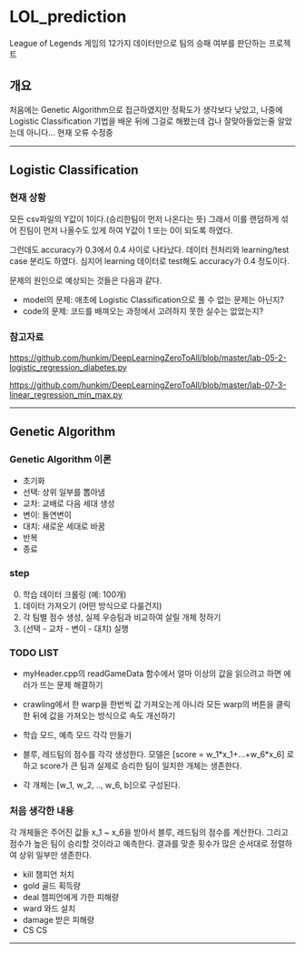 # LOL_prediction
League of Legends 게임의 12가지 데이터만으로 팀의 승패 여부를 판단하는 프로젝트

##  개요

처음에는 Genetic Algorithm으로 접근하였지만 정확도가 생각보다 낮았고, 나중에 Logistic Classification 기법을 배운 뒤에 그걸로 해봤는데 겁나 잘맞아들었는줄 알았는데 아니다... 현재 오류 수정중

-----------

## Logistic Classification

### 현재 상황

모든 csv파일의 Y값이 1이다.(승리한팀이 먼저 나온다는 뜻) 그래서 이를 랜덤하게 섞어 진팀이 먼저 나올수도 있게 하여 Y값이 1 또는 0이 되도록 하였다.

그런데도 accuracy가 0.3에서 0.4 사이로 나타났다. 데이터 전처리와 learning/test case 분리도 하였다. 심지어 learning 데이터로 test해도 accuracy가 0.4 정도이다.

문제의 원인으로 예상되는 것들은 다음과 같다.
- model의 문제: 애초에 Logistic Classification으로 풀 수 없는 문제는 아닌지?
- code의 문제: 코드를 배껴오는 과정에서 고려하지 못한 실수는 없었는지?

### 참고자료

https://github.com/hunkim/DeepLearningZeroToAll/blob/master/lab-05-2-logistic_regression_diabetes.py

https://github.com/hunkim/DeepLearningZeroToAll/blob/master/lab-07-3-linear_regression_min_max.py

----------

## Genetic Algorithm

### Genetic Algorithm 이론

- 초기화
- 선택: 상위 일부를 뽑아냄
- 교차: 교배로 다음 세대 생성
- 변이: 돌연변이
- 대치: 새로운 세대로 바꿈
- 반복
- 종료

### step
0. 학습 데이터 크롤링 (예: 100개)
1. 데이터 가져오기 (어떤 방식으로 다룰건지)
2. 각 팀별 점수 생성, 실제 우승팀과 비교하여 살릴 개체 정하기
3. (선택 - 교차 - 변이 - 대치) 실행

### TODO LIST
- myHeader.cpp의 readGameData 함수에서 얼마 이상의 값을 읽으려고 하면 에러가 뜨는 문제 해결하기
- crawling에서 한 warp을 한번씩 값 가져오는게 아니라 모든 warp의 버튼을 클릭한 뒤에 값을 가져오는 방식으로 속도 개선하기
- 학습 모드, 예측 모드 각각 만들기


- 블루, 레드팀의 점수를 각각 생성한다. 모델은 [score = w_1\*x_1+...+w_6\*x_6] 로 하고  score가 큰 팀과 실제로 승리한 팀이 일치한 개체는 생존한다.
- 각 개체는 [w_1, w_2, .., w_6, b]으로 구성된다.


### 처음 생각한 내용
각 개체들은 주어진 값들 x_1 ~ x_6을 받아서 블루, 레드팀의 점수를 계산한다. 그리고 점수가 높은 팀이 승리할 것이라고 예측한다. 결과를 맞춘 횟수가 많은 순서대로 정렬하여 상위 일부만 생존한다.


- kill	  챔피언 처치
- gold  	골드 획득량
- deal  	챔피언에게 가한 피해량
- ward  	와드 설치
- damage	받은 피해량
- CS		  CS

--------------


